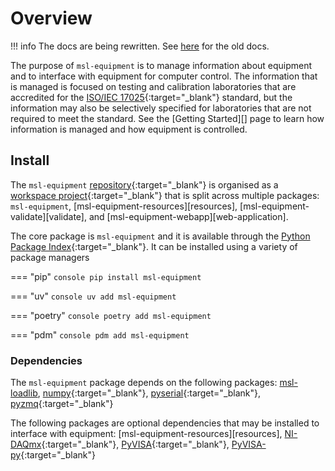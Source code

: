 # Overview

!!! info
    The docs are being rewritten. See [here](https://msl-equipment.readthedocs.io/en/latest/index.html) for the old docs.

The purpose of `msl-equipment` is to manage information about equipment and to interface with equipment for computer control. The information that is managed is focused on testing and calibration laboratories that are accredited for the [ISO/IEC 17025](https://www.iso.org/ISO-IEC-17025-testing-and-calibration-laboratories.html){:target="_blank"} standard, but the information may also be selectively specified for laboratories that are not required to meet the standard. See the [Getting Started][] page to learn how information is managed and how equipment is controlled.

## Install

The `msl-equipment` [repository](https://github.com/MSLNZ/msl-equipment/){:target="_blank"} is organised as a [workspace project](https://docs.astral.sh/uv/concepts/projects/workspaces/){:target="_blank"} that is split across multiple packages: `msl-equipment`, [msl-equipment-resources][resources], [msl-equipment-validate][validate], and [msl-equipment-webapp][web-application].

The core package is `msl-equipment` and it is available through the [Python Package Index](https://pypi.org/project/msl-equipment/){:target="_blank"}. It can be installed using a variety of package managers

=== "pip"
    ```console
    pip install msl-equipment
    ```

=== "uv"
    ```console
    uv add msl-equipment
    ```

=== "poetry"
    ```console
    poetry add msl-equipment
    ```

=== "pdm"
    ```console
    pdm add msl-equipment
    ```

### Dependencies

The `msl-equipment` package depends on the following packages: [msl-loadlib](https://mslnz.github.io/msl-loadlib/latest/), [numpy](https://www.numpy.org/){:target="_blank"}, [pyserial](https://pyserial.readthedocs.io/en/latest/){:target="_blank"}, [pyzmq](https://pyzmq.readthedocs.io/en/stable/){:target="_blank"}

The following packages are optional dependencies that may be installed to interface with equipment: [msl-equipment-resources][resources], [NI-DAQmx](https://nidaqmx-python.readthedocs.io/en/stable/){:target="_blank"}, [PyVISA](https://pyvisa.readthedocs.io/en/stable/){:target="_blank"}, [PyVISA-py](https://pyvisa.readthedocs.io/projects/pyvisa-py/en/stable/){:target="_blank"}
